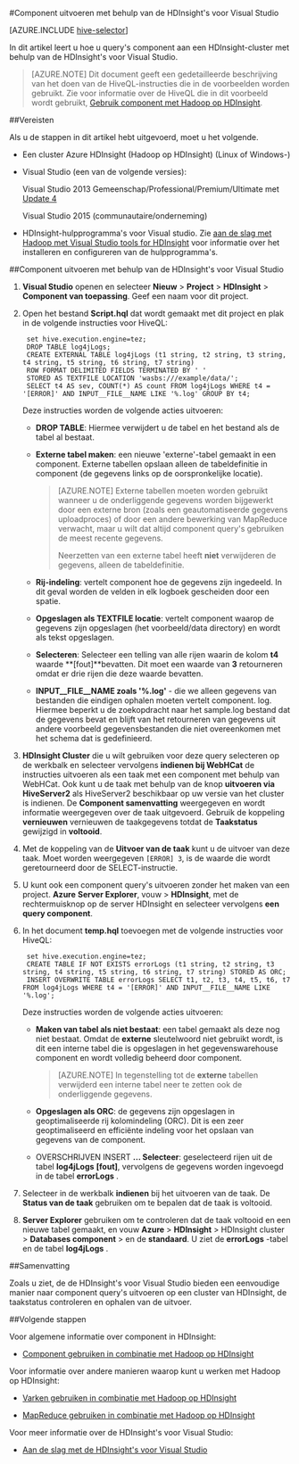 <properties
   pageTitle="Query met Hadoop extra component voor Visual Studio | Microsoft Azure"
   description="Informatie over het onderdeel gebruiken in combinatie met Hadoop in HDInsight met Hadoop met Visual Studio tools."
   services="hdinsight"
   documentationCenter=""
   authors="Blackmist"
   manager="jhubbard"
   editor="cgronlun"
    tags="azure-portal"/>

<tags
   ms.service="hdinsight"
   ms.devlang="na"
   ms.topic="article"
   ms.tgt_pltfrm="na"
   ms.workload="big-data"
   ms.date="09/06/2016"
   ms.author="larryfr"/>

#<a name="run-hive-queries-using-the-hdinsight-tools-for-visual-studio"></a>Component uitvoeren met behulp van de HDInsight's voor Visual Studio

[AZURE.INCLUDE [hive-selector](../../includes/hdinsight-selector-use-hive.md)]

In dit artikel leert u hoe u query's component aan een HDInsight-cluster met behulp van de HDInsight's voor Visual Studio.

> [AZURE.NOTE] Dit document geeft een gedetailleerde beschrijving van het doen van de HiveQL-instructies die in de voorbeelden worden gebruikt. Zie voor informatie over de HiveQL die in dit voorbeeld wordt gebruikt, [Gebruik component met Hadoop op HDInsight](hdinsight-use-hive.md).

##<a id="prereq"></a>Vereisten

Als u de stappen in dit artikel hebt uitgevoerd, moet u het volgende.

* Een cluster Azure HDInsight (Hadoop op HDInsight) (Linux of Windows-)

* Visual Studio (een van de volgende versies):

    Visual Studio 2013 Gemeenschap/Professional/Premium/Ultimate met [Update 4](https://www.microsoft.com/download/details.aspx?id=44921)

    Visual Studio 2015 (communautaire/onderneming)

- HDInsight-hulpprogramma's voor Visual studio. Zie [aan de slag met Hadoop met Visual Studio tools for HDInsight](hdinsight-hadoop-visual-studio-tools-get-started.md) voor informatie over het installeren en configureren van de hulpprogramma's.

##<a id="run"></a>Component uitvoeren met behulp van de HDInsight's voor Visual Studio

1. **Visual Studio** openen en selecteer **Nieuw** > **Project** > **HDInsight** > **Component van toepassing**. Geef een naam voor dit project.

2. Open het bestand **Script.hql** dat wordt gemaakt met dit project en plak in de volgende instructies voor HiveQL:

        set hive.execution.engine=tez;
        DROP TABLE log4jLogs;
        CREATE EXTERNAL TABLE log4jLogs (t1 string, t2 string, t3 string, t4 string, t5 string, t6 string, t7 string)
        ROW FORMAT DELIMITED FIELDS TERMINATED BY ' '
        STORED AS TEXTFILE LOCATION 'wasbs:///example/data/';
        SELECT t4 AS sev, COUNT(*) AS count FROM log4jLogs WHERE t4 = '[ERROR]' AND INPUT__FILE__NAME LIKE '%.log' GROUP BY t4;

    Deze instructies worden de volgende acties uitvoeren:

    * **DROP TABLE**: Hiermee verwijdert u de tabel en het bestand als de tabel al bestaat.
    * **Externe tabel maken**: een nieuwe 'externe'-tabel gemaakt in een component. Externe tabellen opslaan alleen de tabeldefinitie in component (de gegevens links op de oorspronkelijke locatie).

        > [AZURE.NOTE] Externe tabellen moeten worden gebruikt wanneer u de onderliggende gegevens worden bijgewerkt door een externe bron (zoals een geautomatiseerde gegevens uploadproces) of door een andere bewerking van MapReduce verwacht, maar u wilt dat altijd component query's gebruiken de meest recente gegevens.
        >
        > Neerzetten van een externe tabel heeft **niet** verwijderen de gegevens, alleen de tabeldefinitie.

    * **Rij-indeling**: vertelt component hoe de gegevens zijn ingedeeld. In dit geval worden de velden in elk logboek gescheiden door een spatie.
    * **Opgeslagen als TEXTFILE locatie**: vertelt component waarop de gegevens zijn opgeslagen (het voorbeeld/data directory) en wordt als tekst opgeslagen.
    * **Selecteren**: Selecteer een telling van alle rijen waarin de kolom **t4** waarde **[fout]**bevatten. Dit moet een waarde van **3** retourneren omdat er drie rijen die deze waarde bevatten.
    * **INPUT__FILE__NAME zoals '%.log'** - die we alleen gegevens van bestanden die eindigen ophalen moeten vertelt component. log. Hiermee beperkt u de zoekopdracht naar het sample.log bestand dat de gegevens bevat en blijft van het retourneren van gegevens uit andere voorbeeld gegevensbestanden die niet overeenkomen met het schema dat is gedefinieerd.

3. **HDInsight Cluster** die u wilt gebruiken voor deze query selecteren op de werkbalk en selecteer vervolgens **indienen bij WebHCat** de instructies uitvoeren als een taak met een component met behulp van WebHCat. Ook kunt u de taak met behulp van de knop __uitvoeren via HiveServer2__ als HiveServer2 beschikbaar op uw versie van het cluster is indienen. De **Component samenvatting** weergegeven en wordt informatie weergegeven over de taak uitgevoerd. Gebruik de koppeling **vernieuwen** vernieuwen de taakgegevens totdat de **Taakstatus** gewijzigd in **voltooid**.

4. Met de koppeling van de **Uitvoer van de taak** kunt u de uitvoer van deze taak. Moet worden weergegeven `[ERROR] 3`, is de waarde die wordt geretourneerd door de SELECT-instructie.

5. U kunt ook een component query's uitvoeren zonder het maken van een project. **Azure** **Server Explorer**, vouw > **HDInsight**, met de rechtermuisknop op de server HDInsight en selecteer vervolgens **een query component**.

6. In het document **temp.hql** toevoegen met de volgende instructies voor HiveQL:

        set hive.execution.engine=tez;
        CREATE TABLE IF NOT EXISTS errorLogs (t1 string, t2 string, t3 string, t4 string, t5 string, t6 string, t7 string) STORED AS ORC;
        INSERT OVERWRITE TABLE errorLogs SELECT t1, t2, t3, t4, t5, t6, t7 FROM log4jLogs WHERE t4 = '[ERROR]' AND INPUT__FILE__NAME LIKE '%.log';

    Deze instructies worden de volgende acties uitvoeren:

    * **Maken van tabel als niet bestaat**: een tabel gemaakt als deze nog niet bestaat. Omdat de **externe** sleutelwoord niet gebruikt wordt, is dit een interne tabel die is opgeslagen in het gegevenswarehouse component en wordt volledig beheerd door component.

        > [AZURE.NOTE] In tegenstelling tot de **externe** tabellen verwijderd een interne tabel neer te zetten ook de onderliggende gegevens.

    * **Opgeslagen als ORC**: de gegevens zijn opgeslagen in geoptimaliseerde rij kolomindeling (ORC). Dit is een zeer geoptimaliseerd en efficiënte indeling voor het opslaan van gegevens van de component.
    * OVERSCHRIJVEN INSERT **... Selecteer**: geselecteerd rijen uit de tabel **log4jLogs** **[fout]**, vervolgens de gegevens worden ingevoegd in de tabel **errorLogs** .

7. Selecteer in de werkbalk **indienen** bij het uitvoeren van de taak. De **Status van de taak** gebruiken om te bepalen dat de taak is voltooid.

8. **Server Explorer** gebruiken om te controleren dat de taak voltooid en een nieuwe tabel gemaakt, en vouw **Azure** > **HDInsight** > HDInsight cluster > **Databases component** > en de **standaard**. U ziet de **errorLogs** -tabel en de tabel **log4jLogs** .

##<a id="summary"></a>Samenvatting

Zoals u ziet, de de HDInsight's voor Visual Studio bieden een eenvoudige manier naar component query's uitvoeren op een cluster van HDInsight, de taakstatus controleren en ophalen van de uitvoer.

##<a id="nextsteps"></a>Volgende stappen

Voor algemene informatie over component in HDInsight:

* [Component gebruiken in combinatie met Hadoop op HDInsight](hdinsight-use-hive.md)

Voor informatie over andere manieren waarop kunt u werken met Hadoop op HDInsight:

* [Varken gebruiken in combinatie met Hadoop op HDInsight](hdinsight-use-pig.md)

* [MapReduce gebruiken in combinatie met Hadoop op HDInsight](hdinsight-use-mapreduce.md)

Voor meer informatie over de HDInsight's voor Visual Studio:

* [Aan de slag met de HDInsight's voor Visual Studio](../HDInsight/hdinsight-hadoop-visual-studio-tools-get-started.md)


[hdinsight-sdk-documentation]: http://msdnstage.redmond.corp.microsoft.com/library/dn479185.aspx

[azure-purchase-options]: http://azure.microsoft.com/pricing/purchase-options/
[azure-member-offers]: http://azure.microsoft.com/pricing/member-offers/
[azure-free-trial]: http://azure.microsoft.com/pricing/free-trial/

[apache-tez]: http://tez.apache.org
[apache-hive]: http://hive.apache.org/
[apache-log4j]: http://en.wikipedia.org/wiki/Log4j
[hive-on-tez-wiki]: https://cwiki.apache.org/confluence/display/Hive/Hive+on+Tez
[import-to-excel]: http://azure.microsoft.com/documentation/articles/hdinsight-connect-excel-power-query/


[hdinsight-use-oozie]: hdinsight-use-oozie.md
[hdinsight-analyze-flight-data]: hdinsight-analyze-flight-delay-data.md



[hdinsight-storage]: hdinsight-hadoop-use-blob-storage.md

[hdinsight-provision]: hdinsight-provision-clusters.md
[hdinsight-submit-jobs]: hdinsight-submit-hadoop-jobs-programmatically.md
[hdinsight-upload-data]: hdinsight-upload-data.md
[hdinsight-get-started]: hdinsight-hadoop-linux-tutorial-get-started.md

[powershell-here-strings]: http://technet.microsoft.com/library/ee692792.aspx

[image-hdi-hive-powershell]: ./media/hdinsight-use-hive/HDI.HIVE.PowerShell.png
[img-hdi-hive-powershell-output]: ./media/hdinsight-use-hive/HDI.Hive.PowerShell.Output.png
[image-hdi-hive-architecture]: ./media/hdinsight-use-hive/HDI.Hive.Architecture.png
